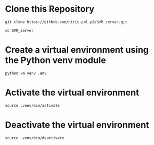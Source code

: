# Clone this Repository

```git clone https://github.com/nitic-pbl-p8/SVM_server.git```

```cd SVM_server```

# Create a virtual environment using the Python venv module

```python -m venv .env```

# Activate the virtual environment

```source .venv/bin/activate```

# Deactivate the virtual environment

```source .venv/bin/deactivate```
